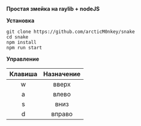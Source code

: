 __Простая змейка на raylib + nodeJS__


__Установка__

```
git clone https://github.com/arcticM0nkey/snake
cd snake
npm install
npm run start

```

__Управление__ 

| Клавиша  |  Назначение  |
|:-------:|:--------:|
|w|вверх|
|a|влево|
|s|вниз|
|d|вправо|

